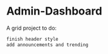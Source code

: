 # Admin-Dashboard
A grid project
to do:
```bash
finish header style
add announcements and trending
```
